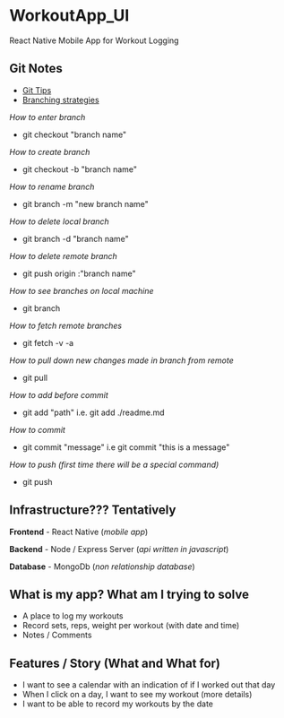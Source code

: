 # WorkoutApp_UI

React Native Mobile App for Workout Logging

## Git Notes

-   [Git Tips](https://stackoverflow.com/questions/315911/git-for-beginners-the-definitive-practical-guide)
-   [Branching strategies](https://www.geeksforgeeks.org/branching-strategies-in-git/)

_How to enter branch_

-   git checkout "branch name"

_How to create branch_

-   git checkout -b "branch name"

_How to rename branch_

-   git branch -m "new branch name"

_How to delete local branch_

-   git branch -d "branch name"

_How to delete remote branch_

-   git push origin :"branch name"

_How to see branches on local machine_

-   git branch

_How to fetch remote branches_

-   git fetch -v -a

_How to pull down new changes made in branch from remote_

-   git pull

_How to add before commit_

-   git add "path" i.e. git add ./readme.md

_How to commit_

-   git commit "message" i.e git commit "this is a message"

_How to push (first time there will be a special command)_

-   git push

## Infrastructure??? Tentatively

**Frontend** - React Native (_mobile app_)

**Backend** - Node / Express Server (_api written in javascript_)

**Database** - MongoDb (_non relationship database_)

## What is my app? What am I trying to solve

-   A place to log my workouts
-   Record sets, reps, weight per workout (with date and time)
-   Notes / Comments

## Features / Story (What and What for)

-   I want to see a calendar with an indication of if I worked out that day
-   When I click on a day, I want to see my workout (more details)
-   I want to be able to record my workouts by the date
